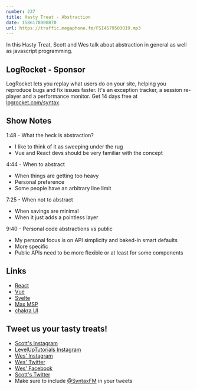 ```yaml
---
number: 237
title: Hasty Treat - Abstraction
date: 1586178000870
url: https://traffic.megaphone.fm/FSI4579503019.mp3
---
```


In this Hasty Treat, Scott and Wes talk about abstraction in general as well as javascript programming.

## LogRocket - Sponsor
LogRocket lets you replay what users do on your site, helping you reproduce bugs and fix issues faster. It's an exception tracker, a session re-player and a performance monitor. Get 14 days free at [logrocket.com/syntax](https://logrocket.com/syntax).

## Show Notes

1:48 - What the heck is abstraction?

* I like to think of it as sweeping under the rug
* Vue and React devs should be very familiar with the concept

4:44 - When to abstract

* When things are getting too heavy
* Personal preference 
* Some people have an arbitrary line limit

7:25 - When not to abstract

* When savings are minimal 
* When it just adds a pointless layer 

9:40 - Personal code abstractions vs public

* My personal focus is on API simplicity and baked-in smart defaults 
* More specific 
* Public APIs need to be more flexible or at least for some components

## Links
* [React](https://reactjs.org/)
* [Vue](https://vuejs.org/)
* [Svelte](https://svelte.dev/)
* [Max MSP](https://www.instructables.com/id/Intro-to-MaxMSP/)
* [chakra UI](https://chakra-ui.com/)

## Tweet us your tasty treats!
* [Scott's Instagram](https://www.instagram.com/stolinski/)
* [LevelUpTutorials Instagram](https://www.instagram.com/LevelUpTutorials/)
* [Wes' Instagram](https://www.instagram.com/wesbos/)
* [Wes' Twitter](https://twitter.com/wesbos)
* [Wes' Facebook](https://www.facebook.com/wesbos.developer)
* [Scott's Twitter](https://twitter.com/stolinski)
* Make sure to include [@SyntaxFM](https://twitter.com/SyntaxFM) in your tweets